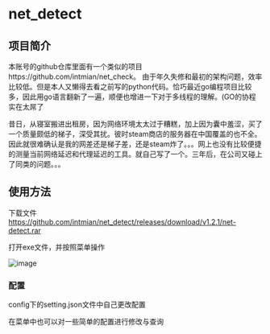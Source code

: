 # net_detect

## 项目简介

本账号的github仓库里面有一个类似的项目https://github.com/intmian/net_check。
由于年久失修和最初的架构问题，效率比较低。但是本人又懒得去看之前写的python代码。恰巧最近go编程项目比较多，因此用go语言翻新了一遍，顺便也增进一下对于多线程的理解。(GO的协程实在太屌了

昔日，从寝室搬进出租房，因为网络环境太太过于糟糕，加上因为囊中羞涩，买了一个质量颇低的梯子，深受其扰。彼时steam商店的服务器在中国覆盖的也不全。因此就很难确认是我的网差还是梯子差，还是steam炸了。。。网上也没有比较便捷的测量当前网络延迟和代理延迟的工具。就自己写了一个。三年后，在公司又碰上了同类的问题。。。

## 使用方法

下载文件
https://github.com/intmian/net_detect/releases/download/v1.2.1/net-detect.rar

打开exe文件，并按照菜单操作

![image](https://user-images.githubusercontent.com/38103855/136067122-f7329ba1-e967-4906-9526-92397d28dad8.png)

### 配置

config下的setting.json文件中自己更改配置

在菜单中也可以对一些简单的配置进行修改与查询
